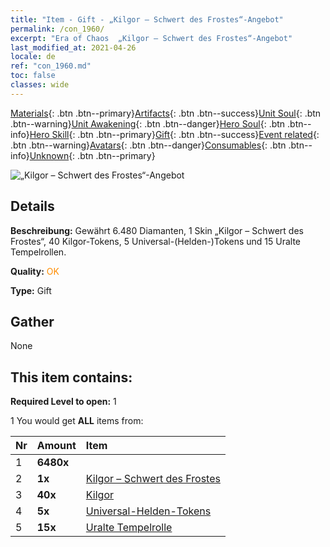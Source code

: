 ```yaml
---
title: "Item - Gift - „Kilgor – Schwert des Frostes“-Angebot"
permalink: /con_1960/
excerpt: "Era of Chaos  „Kilgor – Schwert des Frostes“-Angebot"
last_modified_at: 2021-04-26
locale: de
ref: "con_1960.md"
toc: false
classes: wide
---
```

 [Materials](/ItemsDE/){: .btn .btn--primary}[Artifacts](/ItemsDE/Artifacts/){: .btn .btn--success}[Unit Soul](/ItemsDE/UnitSoul/){: .btn .btn--warning}[Unit Awakening](/ItemsDE/UnitAwakening/){: .btn .btn--danger}[Hero Soul](/ItemsDE/HeroSoul/){: .btn .btn--info}[Hero Skill](/ItemsDE/HeroSkill/){: .btn .btn--primary}[Gift](/ItemsDE/Gift/){: .btn .btn--success}[Event related](/ItemsDE/Events/){: .btn .btn--warning}[Avatars](/ItemsDE/Avatars/){: .btn .btn--danger}[Consumables](/ItemsDE/Consumables/){: .btn .btn--info}[Unknown](/ItemsDE/Unknown/){: .btn .btn--primary}

 ![„Kilgor – Schwert des Frostes“-Angebot](/images/t/i_907321.png)

## Details
 **Beschreibung:** Gewährt 6.480 Diamanten, 1 Skin „Kilgor – Schwert des Frostes“, 40 Kilgor-Tokens, 5 Universal-(Helden-)Tokens und 15 Uralte Tempelrollen.

 **Quality:** <span style="color: #FF8C00">OK</span>

 **Type:** Gift

## Gather

  None

## This item contains:

 **Required Level to open:** 1

 1 You would get **ALL** items  from:

  | Nr | Amount |     Item    |
  |:---|:-------|:------------|
  | 1 |  **6480x** | <i class="fas fa-gem"/> |  | 
  | 2 |  **1x** | [Kilgor – Schwert des Frostes](/ItemsDE/con_1055/) |  | 
  | 3 |  **40x** | [Kilgor](/ItemsDE/her_374/) |  | 
  | 4 |  **5x** | [Universal-Helden-Tokens](/ItemsDE/her_358/) |  | 
  | 5 |  **15x** | [Uralte Tempelrolle](/ItemsDE/con_697/) |  | 
